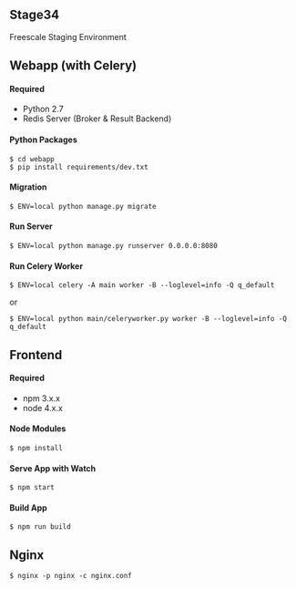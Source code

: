 ## Stage34
Freescale Staging Environment


## Webapp (with Celery)
#### Required
- Python 2.7
- Redis Server (Broker & Result Backend)

#### Python Packages
```
$ cd webapp
$ pip install requirements/dev.txt
```

#### Migration
```
$ ENV=local python manage.py migrate
```

#### Run Server
```
$ ENV=local python manage.py runserver 0.0.0.0:8080
```

#### Run Celery Worker
```
$ ENV=local celery -A main worker -B --loglevel=info -Q q_default
```
or
```
$ ENV=local python main/celeryworker.py worker -B --loglevel=info -Q q_default
```


## Frontend
#### Required
- npm 3.x.x
- node 4.x.x

#### Node Modules
```
$ npm install
```

#### Serve App with Watch
```
$ npm start
```

#### Build App
```
$ npm run build
```


## Nginx
```
$ nginx -p nginx -c nginx.conf
```
